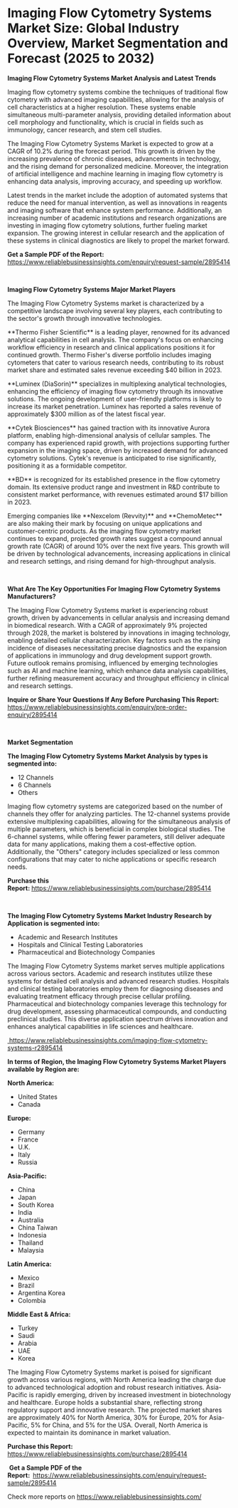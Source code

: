 <p><h1>Imaging Flow Cytometry Systems Market Size: Global Industry Overview, Market Segmentation and Forecast (2025 to 2032)</h1></p><p><strong>Imaging Flow Cytometry Systems Market Analysis and Latest Trends</strong></p>
<p><p>Imaging flow cytometry systems combine the techniques of traditional flow cytometry with advanced imaging capabilities, allowing for the analysis of cell characteristics at a higher resolution. These systems enable simultaneous multi-parameter analysis, providing detailed information about cell morphology and functionality, which is crucial in fields such as immunology, cancer research, and stem cell studies.</p><p>The Imaging Flow Cytometry Systems Market is expected to grow at a CAGR of 10.2% during the forecast period. This growth is driven by the increasing prevalence of chronic diseases, advancements in technology, and the rising demand for personalized medicine. Moreover, the integration of artificial intelligence and machine learning in imaging flow cytometry is enhancing data analysis, improving accuracy, and speeding up workflow.</p><p>Latest trends in the market include the adoption of automated systems that reduce the need for manual intervention, as well as innovations in reagents and imaging software that enhance system performance. Additionally, an increasing number of academic institutions and research organizations are investing in imaging flow cytometry solutions, further fueling market expansion. The growing interest in cellular research and the application of these systems in clinical diagnostics are likely to propel the market forward.</p></p>
<p><strong>Get a Sample PDF of the Report:&nbsp;</strong> <a href="https://www.reliablebusinessinsights.com/enquiry/request-sample/2895414?utm_campaign=3003&utm_medium=2&utm_source=Github&utm_content=ia&utm_term=15032025&utm_id=imaging-flow-cytometry-systems">https://www.reliablebusinessinsights.com/enquiry/request-sample/2895414</a></p>
<p>&nbsp;</p>
<p><strong>Imaging Flow Cytometry Systems Major Market Players</strong></p>
<p><p>The Imaging Flow Cytometry Systems market is characterized by a competitive landscape involving several key players, each contributing to the sector's growth through innovative technologies.</p><p>**Thermo Fisher Scientific** is a leading player, renowned for its advanced analytical capabilities in cell analysis. The company's focus on enhancing workflow efficiency in research and clinical applications positions it for continued growth. Thermo Fisher's diverse portfolio includes imaging cytometers that cater to various research needs, contributing to its robust market share and estimated sales revenue exceeding $40 billion in 2023.</p><p>**Luminex (DiaSorin)** specializes in multiplexing analytical technologies, enhancing the efficiency of imaging flow cytometry through its innovative solutions. The ongoing development of user-friendly platforms is likely to increase its market penetration. Luminex has reported a sales revenue of approximately $300 million as of the latest fiscal year.</p><p>**Cytek Biosciences** has gained traction with its innovative Aurora platform, enabling high-dimensional analysis of cellular samples. The company has experienced rapid growth, with projections supporting further expansion in the imaging space, driven by increased demand for advanced cytometry solutions. Cytek's revenue is anticipated to rise significantly, positioning it as a formidable competitor.</p><p>**BD** is recognized for its established presence in the flow cytometry domain. Its extensive product range and investment in R&D contribute to consistent market performance, with revenues estimated around $17 billion in 2023.</p><p>Emerging companies like **Nexcelom (Revvity)** and **ChemoMetec** are also making their mark by focusing on unique applications and customer-centric products. As the imaging flow cytometry market continues to expand, projected growth rates suggest a compound annual growth rate (CAGR) of around 10% over the next five years. This growth will be driven by technological advancements, increasing applications in clinical and research settings, and rising demand for high-throughput analysis.</p></p>
<p>&nbsp;</p>
<p><strong>What Are The Key Opportunities For Imaging Flow Cytometry Systems Manufacturers?</strong></p>
<p><p>The Imaging Flow Cytometry Systems market is experiencing robust growth, driven by advancements in cellular analysis and increasing demand in biomedical research. With a CAGR of approximately 9% projected through 2028, the market is bolstered by innovations in imaging technology, enabling detailed cellular characterization. Key factors such as the rising incidence of diseases necessitating precise diagnostics and the expansion of applications in immunology and drug development support growth. Future outlook remains promising, influenced by emerging technologies such as AI and machine learning, which enhance data analysis capabilities, further refining measurement accuracy and throughput efficiency in clinical and research settings.</p></p>
<p><strong>Inquire or Share Your Questions If Any Before Purchasing This Report:</strong> <a href="https://www.reliablebusinessinsights.com/enquiry/pre-order-enquiry/2895414?utm_campaign=3003&utm_medium=2&utm_source=Github&utm_content=ia&utm_term=15032025&utm_id=imaging-flow-cytometry-systems">https://www.reliablebusinessinsights.com/enquiry/pre-order-enquiry/2895414</a></p>
<p>&nbsp;</p>
<p><strong>Market Segmentation</strong></p>
<p><strong>The Imaging Flow Cytometry Systems Market Analysis by types is segmented into:</strong></p>
<p><ul><li>12 Channels</li><li>6 Channels</li><li>Others</li></ul></p>
<p><p>Imaging flow cytometry systems are categorized based on the number of channels they offer for analyzing particles. The 12-channel systems provide extensive multiplexing capabilities, allowing for the simultaneous analysis of multiple parameters, which is beneficial in complex biological studies. The 6-channel systems, while offering fewer parameters, still deliver adequate data for many applications, making them a cost-effective option. Additionally, the "Others" category includes specialized or less common configurations that may cater to niche applications or specific research needs.</p></p>
<p><strong>Purchase this Report:&nbsp;</strong><a href="https://www.reliablebusinessinsights.com/purchase/2895414?utm_campaign=3003&utm_medium=2&utm_source=Github&utm_content=ia&utm_term=15032025&utm_id=imaging-flow-cytometry-systems">https://www.reliablebusinessinsights.com/purchase/2895414</a></p>
<p>&nbsp;</p>
<p><strong>The Imaging Flow Cytometry Systems Market Industry Research by Application is segmented into:</strong></p>
<p><ul><li>Academic and Research Institutes</li><li>Hospitals and Clinical Testing Laboratories</li><li>Pharmaceutical and Biotechnology Companies</li></ul></p>
<p><p>The Imaging Flow Cytometry Systems market serves multiple applications across various sectors. Academic and research institutes utilize these systems for detailed cell analysis and advanced research studies. Hospitals and clinical testing laboratories employ them for diagnosing diseases and evaluating treatment efficacy through precise cellular profiling. Pharmaceutical and biotechnology companies leverage this technology for drug development, assessing pharmaceutical compounds, and conducting preclinical studies. This diverse application spectrum drives innovation and enhances analytical capabilities in life sciences and healthcare.</p></p>
<p><a href="https://www.reliablebusinessinsights.com/imaging-flow-cytometry-systems-r2895414?utm_campaign=3003&utm_medium=2&utm_source=Github&utm_content=ia&utm_term=15032025&utm_id=imaging-flow-cytometry-systems">&nbsp;https://www.reliablebusinessinsights.com/imaging-flow-cytometry-systems-r2895414</a></p>
<p><strong>In terms of Region, the Imaging Flow Cytometry Systems Market Players available by Region are:</strong></p>
<p>
    <p> <strong> North America: </strong>
        <ul>
            <li>United States</li>
            <li>Canada</li>
        </ul>
        </p> 
    <p> <strong> Europe: </strong>
        <ul>
            <li>Germany</li>
            <li>France</li>
            <li>U.K.</li>
            <li>Italy</li>
            <li>Russia</li>
        </ul>
        </p> 
    <p> <strong> Asia-Pacific: </strong>
        <ul>
            <li>China</li>
            <li>Japan</li>
            <li>South Korea</li>
            <li>India</li>
            <li>Australia</li>
            <li>China Taiwan</li>
            <li>Indonesia</li>
            <li>Thailand</li>
            <li>Malaysia</li>
        </ul>
        </p> 
    <p> <strong> Latin America: </strong>
        <ul>
            <li>Mexico</li>
            <li>Brazil</li>
            <li>Argentina Korea</li>
            <li>Colombia</li>
        </ul>
        </p> 
    <p> <strong> Middle East & Africa: </strong>
        <ul>
            <li>Turkey</li>
            <li>Saudi</li>
            <li>Arabia</li>
            <li>UAE</li>
            <li>Korea</li>
        </ul>
    </p>
    </p>
<p><p>The Imaging Flow Cytometry Systems market is poised for significant growth across various regions, with North America leading the charge due to advanced technological adoption and robust research initiatives. Asia-Pacific is rapidly emerging, driven by increased investment in biotechnology and healthcare. Europe holds a substantial share, reflecting strong regulatory support and innovative research. The projected market shares are approximately 40% for North America, 30% for Europe, 20% for Asia-Pacific, 5% for China, and 5% for the USA. Overall, North America is expected to maintain its dominance in market valuation.</p></p>
<p><strong>Purchase this Report: </strong><a href="https://www.reliablebusinessinsights.com/purchase/2895414?utm_campaign=3003&utm_medium=2&utm_source=Github&utm_content=ia&utm_term=15032025&utm_id=imaging-flow-cytometry-systems">https://www.reliablebusinessinsights.com/purchase/2895414</a></p>
<p>&nbsp;<strong>Get a Sample PDF of the Report:&nbsp;&nbsp;</strong><a href="https://www.reliablebusinessinsights.com/enquiry/request-sample/2895414?utm_campaign=3003&utm_medium=2&utm_source=Github&utm_content=ia&utm_term=15032025&utm_id=imaging-flow-cytometry-systems">https://www.reliablebusinessinsights.com/enquiry/request-sample/2895414</a></p>
<p><strong></strong></p>
<p>Check more reports on <a href="https://www.reliablebusinessinsights.com/?utm_campaign=3003&utm_medium=2&utm_source=Github&utm_content=ia&utm_term=15032025&utm_id=imaging-flow-cytometry-systems">https://www.reliablebusinessinsights.com/</a></p>